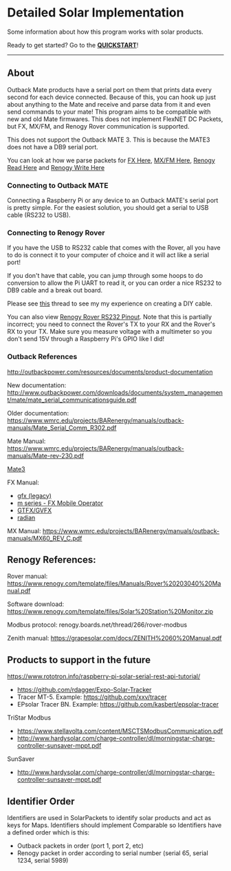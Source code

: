 # Detailed Solar Implementation
Some information about how this program works with solar products.

Ready to get started? Go to the **[QUICKSTART](../docs/quickstart.md)**!

---

## About
Outback Mate products have a serial port on them that prints data every second for each device connected.
Because of this, you can hook up just about anything to the Mate and receive and parse data from it and even send
commands to your mate! This program aims to be compatible with new and old Mate firmwares. This does not implement
FlexNET DC Packets, but FX, MX/FM, and Renogy Rover communication is supported.

This does not support the Outback MATE 3. This is because the MATE3 does not have a DB9 serial port.

You can look at how we parse packets for 
[FX Here](../../core/src/main/java/me/retrodaredevil/solarthing/solar/outback/fx/FXStatusPackets.java),
[MX/FM Here](../../core/src/main/java/me/retrodaredevil/solarthing/solar/outback/mx/MXStatusPackets.java),
[Renogy Read Here](../../core/src/main/java/me/retrodaredevil/solarthing/solar/renogy/rover/modbus/RoverModbusSlaveRead.java) and
[Renogy Write Here](../../core/src/main/java/me/retrodaredevil/solarthing/solar/renogy/rover/modbus/RoverModbusSlaveWrite.java)

### Connecting to Outback MATE
Connecting a Raspberry Pi or any device to an Outback MATE's serial port is pretty simple. For the easiest solution,
you should get a serial to USB cable (RS232 to USB).

### Connecting to Renogy Rover
If you have the USB to RS232 cable that comes with the Rover, all you have to do is connect it to your computer of
choice and it will act like a serial port!

If you don't have that cable, you can jump through some hoops to do conversion to allow the Pi UART to read it, or you can order a nice RS232 to DB9 cable and a break out board.

Please see [this](http://renogy.boards.net/thread/535/using-rj11-cable-connect-raspberry) thread to see my my experience on creating a DIY cable.

You can also view [Renogy Rover RS232 Pinout](resources/renogy_rover_rs232_pinout.png). Note that this is partially incorrect;
you need to connect the Rover's TX to your RX and the Rover's RX to your TX. Make sure you measure voltage
with a multimeter so you don't send 15V through a Raspberry Pi's GPIO like I did!

### Outback References
http://outbackpower.com/resources/documents/product-documentation

New documentation:
http://www.outbackpower.com/downloads/documents/system_management/mate/mate_serial_communicationsguide.pdf

Older documentation:
https://www.wmrc.edu/projects/BARenergy/manuals/outback-manuals/Mate_Serial_Comm_R302.pdf

Mate Manual:
https://www.wmrc.edu/projects/BARenergy/manuals/outback-manuals/Mate-rev-230.pdf

[Mate3](http://www.outbackpower.com/downloads/documents/system_management/mate3s/mate3s_programmingguide_web.pdf)

FX Manual:

* [gfx (legacy)](http://outbackpower.com/downloads/documents/inverter_chargers/gfx_series/gfx_operators_manual.pdf)
* [m series - FX Mobile Operator](http://outbackpower.com/downloads/documents/inverter_chargers/m_series/fx_mobile_operator.pdf)
* [GTFX/GVFX](http://outbackpower.com/downloads/documents/inverter_chargers/gtfx_gvfx_series/gtfx_gvfx_series_programming_manual.pdf)
* [radian](http://outbackpower.com/downloads/documents/inverter_chargers/radian_8048a_4048a/gs_8048a_4048a_operator.pdf)

MX Manual:
https://www.wmrc.edu/projects/BARenergy/manuals/outback-manuals/MX60_REV_C.pdf


## Renogy References:
Rover manual: https://www.renogy.com/template/files/Manuals/Rover%20203040%20Manual.pdf

Software download: https://www.renogy.com/template/files/Solar%20Station%20Monitor.zip

Modbus protocol: renogy.boards.net/thread/266/rover-modbus

Zenith manual: https://grapesolar.com/docs/ZENITH%2060%20Manual.pdf

## Products to support in the future

https://www.rototron.info/raspberry-pi-solar-serial-rest-api-tutorial/
* https://github.com/rdagger/Expo-Solar-Tracker
* Tracer MT-5. Example: https://github.com/xxv/tracer
* EPsolar Tracer BN. Example: https://github.com/kasbert/epsolar-tracer

TriStar Modbus
* https://www.stellavolta.com/content/MSCTSModbusCommunication.pdf
* http://www.hardysolar.com/charge-controller/dl/morningstar-charge-controller-sunsaver-mppt.pdf

SunSaver
* http://www.hardysolar.com/charge-controller/dl/morningstar-charge-controller-sunsaver-mppt.pdf

## Identifier Order
Identifiers are used in SolarPackets to identify solar products and act as keys for Maps. Identifiers should
implement Comparable<Identifier> so Identifiers have a defined order which is this:

* Outback packets in order (port 1, port 2, etc)
* Renogy packet in order according to serial number (serial 65, serial 1234, serial 5989)
